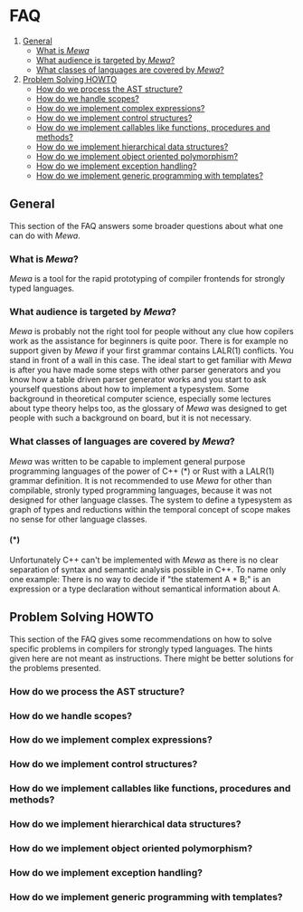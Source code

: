 # FAQ

1. [General](#general)
    * [What is _Mewa_](#WTF)
    * [What audience is targeted by _Mewa_?](#targetAudience)
    * [What classes of languages are covered by _Mewa_?](#coveredLanguageClasses)
1. [Problem Solving HOWTO](#problemSolving)
    * [How do we process the AST structure?](#astStructure)
    * [How do we handle scopes?](#astTraversalAndScope)
    * [How do we implement complex expressions?](#expressionsTypesAndConstructors)
    * [How do we implement control structures?](#controlStructures)
    * [How do we implement callables like functions, procedures and methods?](#functionsProceduresAndMethods)
    * [How do we implement hierarchical data structures?](#dataStructures)
    * [How do we implement object oriented polymorphism?](#virtualMethodTables)
    * [How do we implement exception handling?](#exceptions)
    * [How do we implement generic programming with templates?](#templates)


<a name="general"/>

## General
This section of the FAQ answers some broader questions about what one can do with _Mewa_.

<a name="WTF"/>

### What is _Mewa_?
_Mewa_ is a tool for the rapid prototyping of compiler frontends for strongly typed languages.

<a name="targetAudience"/>

### What audience is targeted by _Mewa_?
_Mewa_ is probably not the right tool for people without any clue how copilers work as the assistance for beginners is quite poor.
There is for example no support given by _Mewa_ if your first grammar contains LALR(1) conflicts. You stand in front of a wall in this case.
The ideal start to get familiar with _Mewa_ is after you have made some steps with other parser generators and you know how a table driven parser generator works
and you start to ask yourself questions about how to implement a typesystem. Some background in theoretical computer science, especially some lectures about type theory helps too, as the glossary of _Mewa_ was designed to get people with such a background on board, but it is not necessary.

<a name="coveredLanguageClasses"/>

### What classes of languages are covered by _Mewa_?
_Mewa_ was written to be capable to implement general purpose programming languages of the power of C++ (*) or Rust with a LALR(1) grammar definition.
It is not recommended to use _Mewa_ for other than compilable, stronly typed programming languages, because it was not designed for other language classes.
The system to define a typesystem as graph of types and reductions within the temporal concept of scope makes no sense for other language classes.

#### (*)
Unfortunately C++ can't be implemented with _Mewa_ as there is no clear separation of syntax and semantic analysis possible in C++.
To name only one example: There is no way to decide if "the statement A * B;" is an expression or a type declaration without semantical information about A.


<a name="problemSolving"/>

## Problem Solving HOWTO
This section of the FAQ gives some recommendations on how to solve specific problems in compilers for strongly typed languages. The hints given here are not meant as instructions. There might be better solutions for the problems presented.

<a name="astStructure"/>

### How do we process the AST structure?

<a name="astTraversalAndScope"/>

### How do we handle scopes?

<a name="expressionsTypesAndConstructors"/>

### How do we implement complex expressions?

<a name="controlStructures"/>

### How do we implement control structures?

<a name="functionsProceduresAndMethods"/>

### How do we implement callables like functions, procedures and methods?

<a name="dataStructures"/>

### How do we implement hierarchical data structures?

<a name="virtualMethodTables"/>

### How do we implement object oriented polymorphism?

<a name="exceptions"/>

### How do we implement exception handling?

<a name="templates"/>

### How do we implement generic programming with templates?


